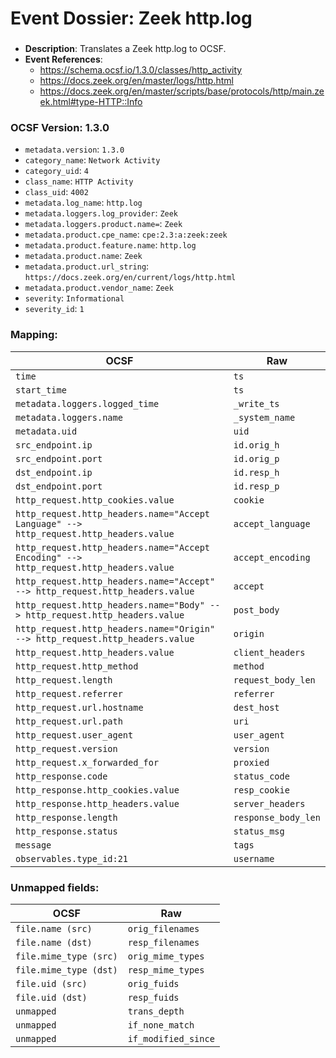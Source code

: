 # Event Dossier: Zeek http.log
### 
- **Description**: Translates a Zeek http.log to OCSF. 
- **Event References**:
  - https://schema.ocsf.io/1.3.0/classes/http_activity
  - https://docs.zeek.org/en/master/logs/http.html
  - https://docs.zeek.org/en/master/scripts/base/protocols/http/main.zeek.html#type-HTTP::Info
    
 ### OCSF Version: 1.3.0
 - `metadata.version`: `1.3.0`
 - `category_name`: `Network Activity`
 - `category_uid`: `4`
 - `class_name`: `HTTP Activity`
 - `class_uid`: `4002`
 - `metadata.log_name`: `http.log`
 - `metadata.loggers.log_provider`: `Zeek`
 - `metadata.loggers.product.name=`: `Zeek`
 - `metadata.product.cpe_name`: `cpe:2.3:a:zeek:zeek`
 - `metadata.product.feature.name`: `http.log`
 - `metadata.product.name`: `Zeek`
 - `metadata.product.url_string`: `https://docs.zeek.org/en/current/logs/http.html`
 - `metadata.product.vendor_name`: `Zeek`
 - `severity`: `Informational`
 - `severity_id`: `1`

 ### Mapping:

| OCSF                           | Raw               |
| ------------------------------ | ----------------- |
|`time`                          |`ts`               |
|`start_time`                    |`ts`               |
|`metadata.loggers.logged_time`  |`_write_ts`        |
|`metadata.loggers.name`         |`_system_name`     |
|`metadata.uid`                  |`uid`              |
|`src_endpoint.ip`               |`id.orig_h`        |
|`src_endpoint.port`             |`id.orig_p`        |
|`dst_endpoint.ip`               |`id.resp_h`        |
|`dst_endpoint.port`             |`id.resp_p`        |
|`http_request.http_cookies.value`  |`cookie`        |
|`http_request.http_headers.name="Accept Language" --> http_request.http_headers.value`        |`accept_language`        |
|`http_request.http_headers.name="Accept Encoding" --> http_request.http_headers.value`        |`accept_encoding`        |
|`http_request.http_headers.name="Accept" --> http_request.http_headers.value`        |`accept`        |
|`http_request.http_headers.name="Body" --> http_request.http_headers.value`        |`post_body`        |
|`http_request.http_headers.name="Origin" --> http_request.http_headers.value`        |`origin`        |
|`http_request.http_headers.value`  |`client_headers`|
|`http_request.http_method`      |`method`           |
|`http_request.length`           |`request_body_len` |
|`http_request.referrer`         |`referrer`         |
|`http_request.url.hostname`     |`dest_host`        |
|`http_request.url.path`         |`uri`              |
|`http_request.user_agent`       |`user_agent`       |
|`http_request.version`          |`version`          |
|`http_request.x_forwarded_for`  |`proxied`          |
|`http_response.code`            |`status_code`      |
|`http_response.http_cookies.value` |`resp_cookie`   |
|`http_response.http_headers.value` |`server_headers`|
|`http_response.length`          |`response_body_len`|
|`http_response.status`          |`status_msg`       |
|`message`                       |`tags`             |
|`observables.type_id:21`        |`username`         |


 ### Unmapped fields:
 
| OCSF                     | Raw                      |
| -------------------------| -------------------------|
| `file.name (src)`        | `orig_filenames`         |
| `file.name (dst)`        | `resp_filenames`         |
| `file.mime_type (src)`   | `orig_mime_types`        |
| `file.mime_type (dst)`   | `resp_mime_types`        |
| `file.uid (src)`         | `orig_fuids`             |
| `file.uid (dst)`         | `resp_fuids`             |
| `unmapped`               | `trans_depth`            |
| `unmapped`               | `if_none_match`          |
| `unmapped`               | `if_modified_since`      |
